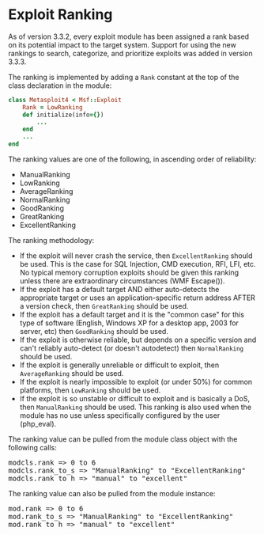 # Exploit Ranking

As of version 3.3.2, every exploit module has been assigned a rank based on its potential impact to the target system. Support for using the new rankings to search, categorize, and prioritize exploits was added in version 3.3.3.

The ranking is implemented by adding a `Rank` constant at the top of the class declaration in the module:

```ruby
class Metasploit4 < Msf::Exploit
    Rank = LowRanking
    def initialize(info={})
        ...
    end
    ...
end
```

The ranking values are one of the following, in ascending order of reliability:

* ManualRanking
* LowRanking
* AverageRanking
* NormalRanking
* GoodRanking
* GreatRanking
* ExcellentRanking

The ranking methodology:

* If the exploit will never crash the service, then `ExcellentRanking` should be used. This is the case for SQL Injection, CMD execution, RFI, LFI, etc. No typical memory corruption exploits should be given this ranking unless there are extraordinary circumstances (WMF Escape()).
* If the exploit has a default target AND either auto-detects the appropriate target or uses an application-specific return address AFTER a version check, then `GreatRanking` should be used.
* If the exploit has a default target and it is the "common case" for this type of software (English, Windows XP for a desktop app, 2003 for server, etc) then `GoodRanking` should be used.
* If the exploit is otherwise reliable, but depends on a specific version and can't reliably auto-detect (or doesn't autodetect) then `NormalRanking` should be used.
* If the exploit is generally unreliable or difficult to exploit, then `AverageRanking` should be used.
* If the exploit is nearly impossible to exploit (or under 50%) for common platforms, then `LowRanking` should be used.
* If the exploit is so unstable or difficult to exploit and is basically a DoS, then `ManualRanking` should be used. This ranking is also used when the module has no use unless specifically configured by the user (php_eval).

The ranking value can be pulled from the module class object with the following calls:
<pre>
modcls.rank => 0 to 6
modcls.rank_to_s => "ManualRanking" to "ExcellentRanking"
modcls.rank_to_h => "manual" to "excellent"
</pre>
The ranking value can also be pulled from the module instance:
<pre>
mod.rank => 0 to 6
mod.rank_to_s => "ManualRanking" to "ExcellentRanking"
mod.rank_to_h => "manual" to "excellent"
</pre>